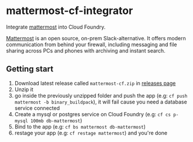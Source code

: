 # mattermost-cf-integrator
Integrate [mattermost](http://www.mattermost.org/) into Cloud Foundry.

[Mattermost](http://www.mattermost.org/) is an open source, on-prem Slack-alternative.
It offers modern communication from behind your firewall, including messaging and file sharing across PCs and phones with archiving and instant search.

## Getting start

1. Download latest release called `mattermost-cf.zip` in [releases page][1]
2. Unzip it
3. go inside the previously unzipped folder and push the app (e.g: `cf push mattermost -b binary_buildpack`), it will fail cause you need a database service connected
4. Create a mysql or postgres service on Cloud Foundry (e.g: `cf cs p-mysql 100mb db-mattermost`)
5. Bind to the app (e.g: `cf bs mattermost db-mattermost`)
6. restage your app (e.g: `cf restage mattermost`) and you're done

[1]: https://github.com/ArthurHlt/mattermost-cf-integrator/releases
